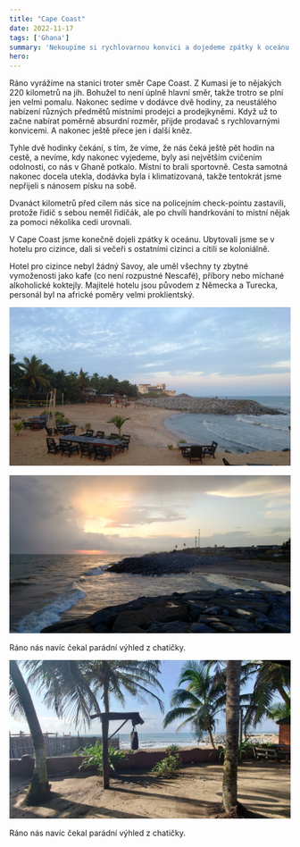 ```yaml
---
title: "Cape Coast"
date: 2022-11-17
tags: ['Ghana']
summary: 'Nekoupíme si rychlovarnou konvici a dojedeme zpátky k oceánu.'
hero: 
---
```



Ráno vyrážíme na stanici troter směr Cape Coast. Z Kumasi je to nějakých 220 kilometrů na jih. Bohužel to není úplně hlavní směr, takže trotro se plní jen velmi pomalu. Nakonec sedíme v dodávce dvě hodiny, za neustálého nabízení různých předmětů místními prodejci a prodejkyněmi. Když už to začne nabírat poměrně absurdní rozměr, přijde prodavač s rychlovarnými konvicemi. A nakonec ještě přece jen i další kněz.

Tyhle dvě hodinky čekání, s tím, že víme, že nás čeká ještě pět hodin na cestě, a nevíme, kdy nakonec vyjedeme, byly asi největším cvičením odolnosti, co nás v Ghaně potkalo. Místní to brali sportovně. Cesta samotná nakonec docela utekla, dodávka byla i klimatizovaná, takže tentokrát jsme nepřijeli s nánosem písku na sobě.

Dvanáct kilometrů před cílem nás sice na policejním check-pointu zastavili, protože řidič s sebou neměl řidičák, ale po chvíli handrkování to místní nějak za pomoci několika cedi urovnali.

V Cape Coast jsme konečně dojeli zpátky k oceánu. Ubytovali jsme se v hotelu pro cizince, dali si večeři s ostatními cizinci a cítili se koloniálně.

Hotel pro cizince nebyl žádný Savoy, ale uměl všechny ty zbytné vymoženosti jako kafe (co není rozpustné Nescafé), příbory nebo míchané alkoholické koktejly. Majitelé hotelu jsou původem z Německa a Turecka, personál byl na africké poměry velmi proklientský.

![Hotelová pláž](/images/20221116_173804.JPG)

![Západ slunce](/images/20221116_173928.JPG)

Ráno nás navíc čekal parádní výhled z chatičky.

![Výhled z chatičky](/images/20221117_074327.JPG)

Ráno nás navíc čekal parádní výhled z chatičky.